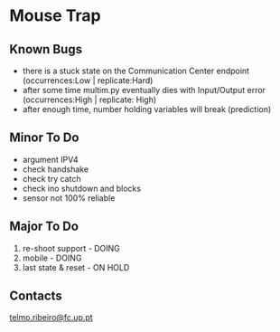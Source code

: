 # Mouse Trap

## Known Bugs
- there is a stuck state on the Communication Center endpoint (occurrences:Low | replicate:Hard)
- after some time multim.py eventually dies with Input/Output error (occurrences:High | replicate: High)
- after enough time, number holding variables will break (prediction)

## Minor To Do
- argument IPV4
- check handshake
- check try catch
- check ino shutdown and blocks
- sensor not 100% reliable

## Major To Do
1) re-shoot support - DOING
2) mobile           - DOING
3) last state \& reset - ON HOLD 

## Contacts
telmo.ribeiro@fc.up.pt
